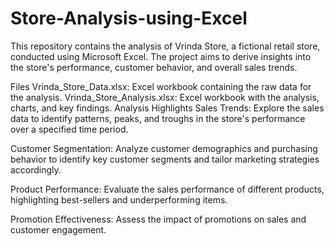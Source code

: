 # Store-Analysis-using-Excel

This repository contains the analysis of Vrinda Store, a fictional retail store, conducted using Microsoft Excel. The project aims to derive insights into the store's performance, customer behavior, and overall sales trends.

Files
Vrinda_Store_Data.xlsx: Excel workbook containing the raw data for the analysis.
Vrinda_Store_Analysis.xlsx: Excel workbook with the analysis, charts, and key findings.
Analysis Highlights
Sales Trends: Explore the sales data to identify patterns, peaks, and troughs in the store's performance over a specified time period.

Customer Segmentation: Analyze customer demographics and purchasing behavior to identify key customer segments and tailor marketing strategies accordingly.

Product Performance: Evaluate the sales performance of different products, highlighting best-sellers and underperforming items.

Promotion Effectiveness: Assess the impact of promotions on sales and customer engagement.
